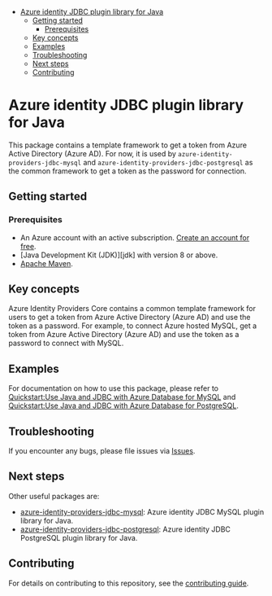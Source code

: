 - [Azure identity JDBC plugin library for Java](#azure-identity-jdbc-plugin-library-for-java)
    * [Getting started](#getting-started)
        + [Prerequisites](#prerequisites)
    * [Key concepts](#key-concepts)
    * [Examples](#examples)
    * [Troubleshooting](#troubleshooting)
    * [Next steps](#next-steps)
    * [Contributing](#contributing)
    
# Azure identity JDBC plugin library for Java

This package contains a template framework to get a token from Azure Active Directory (Azure AD).
For now, it is used by `azure-identity-providers-jdbc-mysql` and `azure-identity-providers-jdbc-postgresql` as the common framework
to get a token as the password for connection.

## Getting started

### Prerequisites

- An Azure account with an active subscription. [Create an account for free](https://azure.microsoft.com/free/).
- [Java Development Kit (JDK)][jdk] with version 8 or above.
- [Apache Maven](https://maven.apache.org/download.cgi).

## Key concepts

Azure Identity Providers Core contains a common template framework for users to get a token from Azure Active Directory (Azure AD) and
use the token as a password. For example, to connect Azure hosted MySQL, get a token from Azure Active Directory (Azure AD) and use the
token as a password to connect with MySQL.

## Examples
For documentation on how to use this package, please refer to [Quickstart:Use Java and JDBC with Azure Database for MySQL](https://aka.ms/passwordless/quickstart/mysql) and [Quickstart:Use Java and JDBC with Azure Database for PostgreSQL](https://aka.ms/passwordless/quickstart/postgresql).


## Troubleshooting
If you encounter any bugs, please file issues via [Issues](https://github.com/Azure/azure-sdk-for-java/issues).

## Next steps
Other useful packages are:
* [azure-identity-providers-jdbc-mysql][azure-identity-providers-jdbc-mysql]:  Azure identity JDBC MySQL plugin library for Java.
* [azure-identity-providers-jdbc-postgresql][azure-identity-providers-jdbc-postgresql]:  Azure identity JDBC PostgreSQL plugin library for Java.

## Contributing

For details on contributing to this repository, see the [contributing guide](https://github.com/Azure/azure-sdk-for-java/blob/main/CONTRIBUTING.md).

<!-- LINKS -->
[azure-identity-providers-jdbc-mysql]: https://github.com/Azure/azure-sdk-for-java/tree/main/sdk/jdbc/azure-identity-providers-jdbc-mysql
[azure-identity-providers-jdbc-postgresql]: https://github.com/Azure/azure-sdk-for-java/tree/main/sdk/jdbc/azure-identity-providers-jdbc-postgresql
